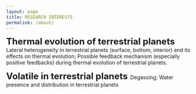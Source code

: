 ```yaml
---
layout: page
title: RESEARCH INTERESTS
permalink: /about/
---
```


<!--
 BY Hannah aka Artemis 

*[注释]： 2021-2024：给科研一个浪费我人生的机会。

*[注释]： 以好奇心为切口，展开一次学术历险记吧。Have fun!!!


*[注释]： 主要内容为在入门地球动力学过程中的种种痕迹，包括数学、物理、算法与编程等等。


-->

<font size=5>**Thermal evolution of terrestrial planets**</font>
Lateral heterogeneity in terrestrial planets (surface, bottom, interior) and its effects on thermal evolution; 
Possible feedback mechanism (especially positive feedbacks) during thermal evolution of terrestrial planets.


<font size=5>**Volatile in terrestrial planets** </font>
Degassing; 
Water presence and distribution in terrestrial planets

